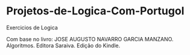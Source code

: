 # Projetos-de-Logica-Com-Portugol
Exercicios de Logica

Com base no livro: 
JOSE AUGUSTO NAVARRO GARCIA MANZANO. Algoritmos. Editora Saraiva. Edição do Kindle.
